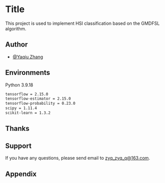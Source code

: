 
# Title
This project is used to implement HSI classification based on the GMDFSL algorithm.


## Author

- [@Yaqiu Zhang](https://orcid.org/0000-0002-0819-0799)

## Environments

Python 3.9.18


```bash
tensorflow = 2.15.0
tensorflow-estimator = 2.15.0
tensorflow-probability = 0.23.0
scipy = 1.11.4
scikit-learn = 1.3.2
```
## Thanks



## Support

If you have any questions, please send email to zyq_zyq_q@163.com.

## Appendix

